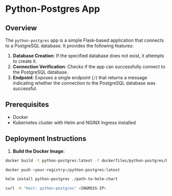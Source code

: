 # Python-Postgres App

## Overview

The `python-postgres` app is a simple Flask-based application that connects to a PostgreSQL database. It provides the following features:

1. **Database Creation**: If the specified database does not exist, it attempts to create it.
2. **Connection Verification**: Checks if the app can successfully connect to the PostgreSQL database.
3. **Endpoint**: Exposes a single endpoint (`/`) that returns a message indicating whether the connection to the PostgreSQL database was successful.

## Prerequisites

- Docker
- Kubernetes cluster with Helm and NGINX Ingress installed

## Deployment Instructions

1. **Build the Docker Image**:

```bash
docker build -t python-postgres:latest -f dockerfiles/python-postgres/Dockerfile .

docker push <your-registry>/python-postgres:latest

helm install python-postgres ./path-to-helm-chart

curl -H "Host: python-postgres" <INGRESS-IP>
```
